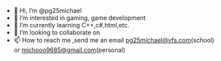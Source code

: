 - 👋 Hi, I’m @pg25michael
- 👀 I’m interested in gaming, game development
- 🌱 I’m currently learning C++,c#,html,etc.
- 💞️ I’m looking to collaborate on 
- 📫 How to reach me ,send me an email pg25michael@vfs.com(school) or michooo9685@gmail.com(personal)

<!---
pg25michael/pg25michael is a ✨ special ✨ repository because its `README.md` (this file) appears on your GitHub profile.
You can click the Preview link to take a look at your changes.
--->
